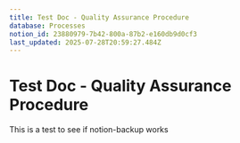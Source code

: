 ```yaml
---
title: Test Doc - Quality Assurance Procedure
database: Processes
notion_id: 23880979-7b42-800a-87b2-e160db9d0cf3
last_updated: 2025-07-28T20:59:27.484Z
---
```


# Test Doc - Quality Assurance Procedure


This is a test to see if notion-backup works


